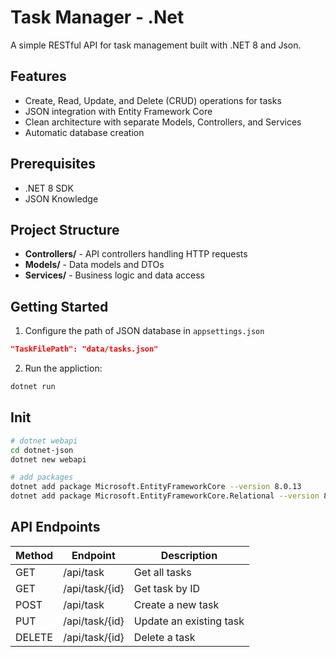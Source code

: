 # Task Manager - .Net
A simple RESTful API for task management built with .NET 8 and Json.

## Features

- Create, Read, Update, and Delete (CRUD) operations for tasks
- JSON integration with Entity Framework Core
- Clean architecture with separate Models, Controllers, and Services
- Automatic database creation

## Prerequisites

- .NET 8 SDK
- JSON Knowledge

## Project Structure

- **Controllers/** - API controllers handling HTTP requests
- **Models/** - Data models and DTOs
- **Services/** - Business logic and data access

## Getting Started

1. Configure the path of JSON database in `appsettings.json`
```json
"TaskFilePath": "data/tasks.json"
```

2. Run the appliction:
```bash
dotnet run
```

## Init
``` bash
# dotnet webapi
cd dotnet-json
dotnet new webapi

# add packages
dotnet add package Microsoft.EntityFrameworkCore --version 8.0.13
dotnet add package Microsoft.EntityFrameworkCore.Relational --version 8.0.13
```

## API Endpoints

| Method | Endpoint      | Description         |
|--------|---------------|---------------------|
| GET    | /api/task      | Get all tasks       |
| GET    | /api/task/{id} | Get task by ID      |
| POST   | /api/task      | Create a new task   |
| PUT    | /api/task/{id} | Update an existing task |
| DELETE | /api/task/{id} | Delete a task       |
